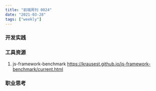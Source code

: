```yaml
---
title: "前端周刊 0024"
date: "2021-03-28"
tags: ["weekly"]
---
```


### 开发实践


### 工具资源
1. js-framework-benchmark https://krausest.github.io/js-framework-benchmark/current.html

### 职业思考
